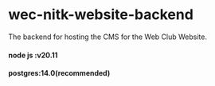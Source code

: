 # wec-nitk-website-backend
The backend for hosting the CMS for the Web Club Website.


#### node js :v20.11
#### postgres:14.0(recommended)
